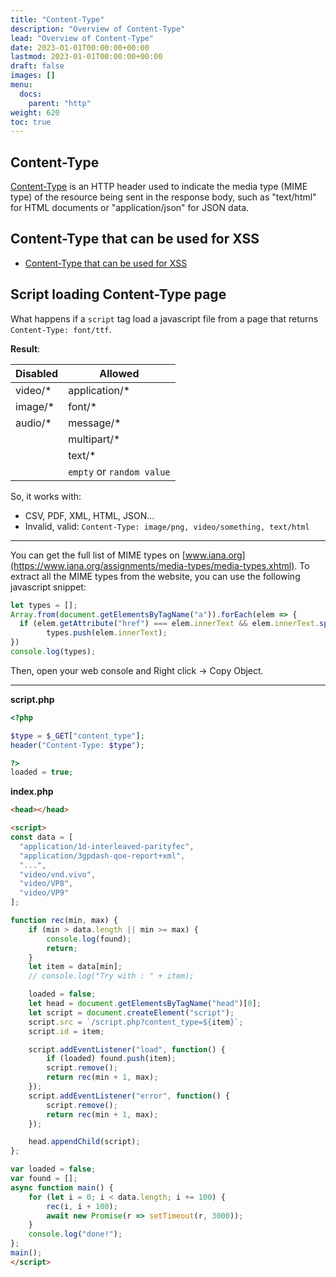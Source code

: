 ```yaml
---
title: "Content-Type"
description: "Overview of Content-Type"
lead: "Overview of Content-Type"
date: 2023-01-01T00:00:00+00:00
lastmod: 2023-01-01T00:00:00+00:00
draft: false
images: []
menu:
  docs:
    parent: "http"
weight: 620
toc: true
---
```


## Content-Type

[Content-Type](https://developer.mozilla.org/en-US/docs/Web/HTTP/Headers/Content-Type) is an HTTP header used to indicate the media type (MIME type) of the resource being sent in the response body, such as "text/html" for HTML documents or "application/json" for JSON data.

## Content-Type that can be used for XSS

- [Content-Type that can be used for XSS](https://github.com/BlackFan/content-type-research/blob/master/XSS.md)

## Script loading Content-Type page

What happens if a `script` tag load a javascript file from a page that returns `Content-Type: font/ttf`.

**Result**:

| Disabled    | Allowed           |
| ----------- | ----------------- |
| video/*     | application/*     |
| image/*     | font/*            |
| audio/*     | message/*         |
|             | multipart/*       |
|             | text/*            |
|             | `empty` or `random value`  |

So, it works with:
- CSV, PDF, XML, HTML, JSON...
- Invalid, valid: `Content-Type: image/png, video/something, text/html`

---

You can get the full list of MIME types on [www.iana.org](https://www.iana.org/assignments/media-types/media-types.xhtml). To extract all the MIME types from the website, you can use the following javascript snippet:

```js
let types = [];
Array.from(document.getElementsByTagName("a")).forEach(elem => {
  if (elem.getAttribute("href") === elem.innerText && elem.innerText.split("/").length == 2)
		types.push(elem.innerText);
})
console.log(types);
```

Then, open your web console and Right click -> Copy Object.


---

**script.php**

```php
<?php

$type = $_GET["content_type"];
header("Content-Type: $type");

?>
loaded = true;
```

**index.php**

```html
<head></head>

<script>
const data = [
  "application/1d-interleaved-parityfec",
  "application/3gpdash-qoe-report+xml",
  "...",
  "video/vnd.vivo",
  "video/VP8",
  "video/VP9"
];

function rec(min, max) {
	if (min > data.length || min >= max) {
		console.log(found);
		return;
	}
	let item = data[min];
	// console.log("Try with : " + item);

	loaded = false;
	let head = document.getElementsByTagName("head")[0];
	let script = document.createElement("script");
	script.src = `/script.php?content_type=${item}`;
	script.id = item;

	script.addEventListener("load", function() {
		if (loaded) found.push(item);
		script.remove();
		return rec(min + 1, max);
	});
	script.addEventListener("error", function() {
		script.remove();
		return rec(min + 1, max);
	});

	head.appendChild(script);
};

var loaded = false;
var found = [];
async function main() {
	for (let i = 0; i < data.length; i += 100) {
		rec(i, i + 100);
		await new Promise(r => setTimeout(r, 3000));
	}
	console.log("done!");
};
main();
</script>
```
